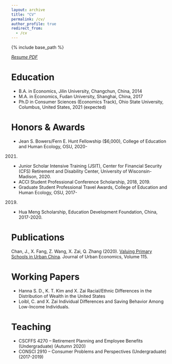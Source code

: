 ```yaml
---
layout: archive
title: "CV"
permalink: /cv/
author_profile: true
redirect_from:
  - /cv
---
```


{% include base_path %}

[*Resume PDF*](http://emmazai.github.io/files/CV-June.pdf)


Education
======
* B.A. in Economics, Jilin University, Changchun, China, 2014
* M.A. in Economics, Fudan University, Shanghai, China, 2017
* Ph.D in Consumer Sciences (Economics Track), Ohio State University, Columbus, United States, 2021 (expected)

Honors & Awards
======
* Jean S. Bowers/Fern E. Hunt Fellowship ($6,000), College of Education and Human Ecology, OSU, 2020-
2021.
* Junior Scholar Intensive Training (JSIT), Center for Financial Security (CFS) Retirement and Disability
Center, University of Wisconsin-Madison, 2020.
* ACCI Student Professional Conference Scholarship, 2018, 2019.
* Graduate Student Professional Travel Awards, College of Education and Human Ecology, OSU, 2017-
2019.
* Hua Meng Scholarship, Education Development Foundation, China, 2017-2020.
  
Publications
======
Chan, J., X. Fang, Z. Wang, X. Zai, Q. Zhang (2020). [Valuing Primary Schools in Urban China](https://emmazai.github.io/research/). Journal of Urban Economics, Volume 115.
  
Working Papers
======
* Hanna S. D., K. T. Kim and X. Zai Racial/Ethnic Differences in the Distribution of Wealth in the United States
* Loibl, C. and X. Zai Individual Differences and Saving Behavior Among Low-Income Individuals.
  
Teaching
======
* CSCFFS 4270 – Retirement Planning and Employee Benefits (Undergraduate) (Autumn 2020)
* CONSCI 2910 – Consumer Problems and Perspectives (Undergraduate) (2017-2019)
  
